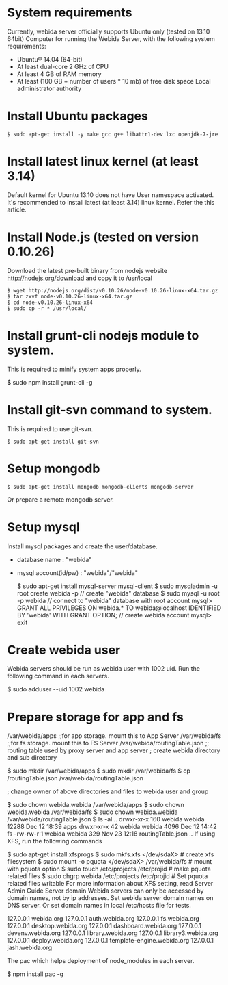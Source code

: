 # System requirements
Currently, webida server officially supports Ubuntu only (tested on 13.10 64bit)
Computer for running the Webida Server, with the following system requirements:
* Ubuntu® 14.04 (64-bit)
* At least dual-core 2 GHz of CPU
* At least 4 GB of RAM memory 
* At least (100 GB + number of users * 10 mb) of free disk space
Local administrator authority

# Install Ubuntu packages


    $ sudo apt-get install -y make gcc g++ libattr1-dev lxc openjdk-7-jre

# Install latest linux kernel (at least 3.14)
Default kernel for Ubuntu 13.10 does not have User namespace activated. It's recommended to install latest (at least 3.14) linux kernel. Refer the this article.


# Install Node.js (tested on version 0.10.26)
Download the latest pre-built binary from nodejs website http://nodejs.org/download and copy it to /usr/local
  
    $ wget http://nodejs.org/dist/v0.10.26/node-v0.10.26-linux-x64.tar.gz
    $ tar zxvf node-v0.10.26-linux-x64.tar.gz
    $ cd node-v0.10.26-linux-x64
    $ sudo cp -r * /usr/local/

# Install grunt-cli nodejs module to system.

This is required to minify system apps properly.

  $ sudo npm install grunt-cli -g

# Install git-svn command to system.
This is required to use git-svn.

    $ sudo apt-get install git-svn

# Setup mongodb

    $ sudo apt-get install mongodb mongodb-clients mongodb-server
Or prepare a remote mongodb server.


# Setup mysql
Install mysql packages and create the user/database.
 - database name : "webida"
 - mysql account(id/pw) : "webida"/"webida"

    $ sudo apt-get install mysql-server mysql-client
    $ sudo mysqladmin -u root create webida -p // create "webida" database
    $ sudo mysql -u root -p webida // connect to "webida" database with root account
    mysql> GRANT ALL PRIVILEGES ON webida.* TO webida@localhost IDENTIFIED BY 'webida' WITH GRANT OPTION; // create webida account
    mysql> exit

# Create webida user
Webida servers should be run as webida user with 1002 uid. Run the following command in each servers.

  $ sudo adduser --uid 1002 webida

# Prepare storage for app and fs
 
/var/webida/apps ;;for app storage. mount this to App Server
/var/webida/fs ;;for fs storage. mount this to FS Server
/var/webida/routingTable.json ;; routing table used by proxy server and app server
; create webida directory and sub directory

  $ sudo mkdir /var/webida/apps
  $ sudo mkdir /var/webida/fs
  $ cp /routingTable.json /var/webida/routingTable.json

; change owner of above directories and files to webida user and group

  $ sudo chown webida.webida /var/webida/apps
  $ sudo chown webida.webida /var/webida/fs
  $ sudo chown webida.webida /var/webida/routingTable.json
  $ ls -al
  ..
  drwxr-xr-x 160 webida webida 12288 Dec 12 18:39 apps
  drwxr-xr-x 42 webida webida 4096 Dec 12 14:42 fs
  -rw-rw-r 1 webida webida 329 Nov 23 12:18 routingTable.json
  ..
If using XFS, run the following commands

  $ sudo apt-get install xfsprogs
  $ sudo mkfs.xfs </dev/sdaX> # create xfs filesystem
  $ sudo mount -o pquota </dev/sdaX> /var/webida/fs # mount with pquota option
  $ sudo touch /etc/projects /etc/projid # make pquota related files
  $ sudo chgrp webida /etc/projects /etc/projid # Set pquota related files writable
For more information about XFS setting, read Server Admin Guide
Server domain
Webida servers can only be accessed by domain names, not by ip addresses.
Set webida server domain names on DNS server. Or set domain names in local /etc/hosts file for tests.

  127.0.0.1   webida.org
  127.0.0.1   auth.webida.org
  127.0.0.1   fs.webida.org
  127.0.0.1   desktop.webida.org
  127.0.0.1   dashboard.webida.org
  127.0.0.1   devenv.webida.org
  127.0.0.1   library.webida.org
  127.0.0.1   library3.webida.org
  127.0.0.1   deploy.webida.org
  127.0.0.1   template-engine.webida.org
  127.0.0.1   jash.webida.org
 
The pac which helps deployment of node_modules in each server. 

  $ npm install pac -g

